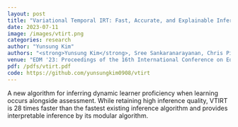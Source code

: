 ```yaml
---
layout: post
title: "Variational Temporal IRT: Fast, Accurate, and Explainable Inference of Dynamic Learner Proficiency"
date: 2023-07-11
image: /images/vtirt.png
categories: research
author: "Yunsung Kim"
authors: "<strong>Yunsung Kim</strong>, Sree Sankaranarayanan, Chris Piech, Candace Thille"
venue: "EDM '23: Proceedings of the 16th International Conference on Educational Data Mining"
pdf: /pdfs/vtirt.pdf
code: https://github.com/yunsungkim0908/vtirt
---
```

A new algorithm for inferring dynamic learner proficiency when learning occurs alongside assessment. While retaining high inference quality, VTIRT is 28 times faster than the fastest existing inference algorithm and provides interpretable inference by its modular algorithm.
